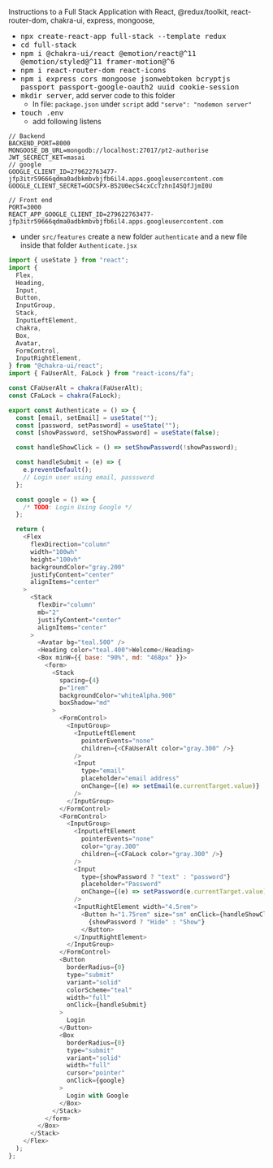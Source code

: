 Instructions to a Full Stack Application with React, @redux/toolkit, react-router-dom, chakra-ui, express, mongoose,

- <kbd>npx create-react-app full-stack --template redux</kbd>
- <kbd>cd full-stack</kbd>
- <kbd>npm i @chakra-ui/react @emotion/react@^11 @emotion/styled@^11 framer-motion@^6</kbd>
- <kbd>npm i react-router-dom react-icons</kbd>
- <kbd>npm i express cors mongoose jsonwebtoken bcryptjs passport passport-google-oauth2 uuid cookie-session</kbd>
- <kbd>mkdir server</kbd>, add server code to this folder
  - In file: `package.json` under `script` add `"serve": "nodemon server"`
- <kbd>touch .env</kbd>
  - add following listens

```env
// Backend
BACKEND_PORT=8000
MONGOOSE_DB_URL=mongodb://localhost:27017/pt2-authorise
JWT_SECRECT_KET=masai
// google
GOOGLE_CLIENT_ID=279622763477-jfp3itr59666qdma0adbkmbvbjfb6il4.apps.googleusercontent.com
GOOGLE_CLIENT_SECRET=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

// Front end
PORT=3000
REACT_APP_GOOGLE_CLIENT_ID=279622763477-jfp3itr59666qdma0adbkmbvbjfb6il4.apps.googleusercontent.com
```

- under `src/features` create a new folder `authenticate` and a new file inside that folder `Authenticate.jsx`

```js
import { useState } from "react";
import {
  Flex,
  Heading,
  Input,
  Button,
  InputGroup,
  Stack,
  InputLeftElement,
  chakra,
  Box,
  Avatar,
  FormControl,
  InputRightElement,
} from "@chakra-ui/react";
import { FaUserAlt, FaLock } from "react-icons/fa";

const CFaUserAlt = chakra(FaUserAlt);
const CFaLock = chakra(FaLock);

export const Authenticate = () => {
  const [email, setEmail] = useState("");
  const [password, setPassword] = useState("");
  const [showPassword, setShowPassword] = useState(false);

  const handleShowClick = () => setShowPassword(!showPassword);

  const handleSubmit = (e) => {
    e.preventDefault();
    // Login user using email, passsword
  };

  const google = () => {
    /* TODO: Login Using Google */
  };

  return (
    <Flex
      flexDirection="column"
      width="100wh"
      height="100vh"
      backgroundColor="gray.200"
      justifyContent="center"
      alignItems="center"
    >
      <Stack
        flexDir="column"
        mb="2"
        justifyContent="center"
        alignItems="center"
      >
        <Avatar bg="teal.500" />
        <Heading color="teal.400">Welcome</Heading>
        <Box minW={{ base: "90%", md: "468px" }}>
          <form>
            <Stack
              spacing={4}
              p="1rem"
              backgroundColor="whiteAlpha.900"
              boxShadow="md"
            >
              <FormControl>
                <InputGroup>
                  <InputLeftElement
                    pointerEvents="none"
                    children={<CFaUserAlt color="gray.300" />}
                  />
                  <Input
                    type="email"
                    placeholder="email address"
                    onChange={(e) => setEmail(e.currentTarget.value)}
                  />
                </InputGroup>
              </FormControl>
              <FormControl>
                <InputGroup>
                  <InputLeftElement
                    pointerEvents="none"
                    color="gray.300"
                    children={<CFaLock color="gray.300" />}
                  />
                  <Input
                    type={showPassword ? "text" : "password"}
                    placeholder="Password"
                    onChange={(e) => setPassword(e.currentTarget.value)}
                  />
                  <InputRightElement width="4.5rem">
                    <Button h="1.75rem" size="sm" onClick={handleShowClick}>
                      {showPassword ? "Hide" : "Show"}
                    </Button>
                  </InputRightElement>
                </InputGroup>
              </FormControl>
              <Button
                borderRadius={0}
                type="submit"
                variant="solid"
                colorScheme="teal"
                width="full"
                onClick={handleSubmit}
              >
                Login
              </Button>
              <Box
                borderRadius={0}
                type="submit"
                variant="solid"
                width="full"
                cursor="pointer"
                onClick={google}
              >
                Login with Google
              </Box>
            </Stack>
          </form>
        </Box>
      </Stack>
    </Flex>
  );
};
```
